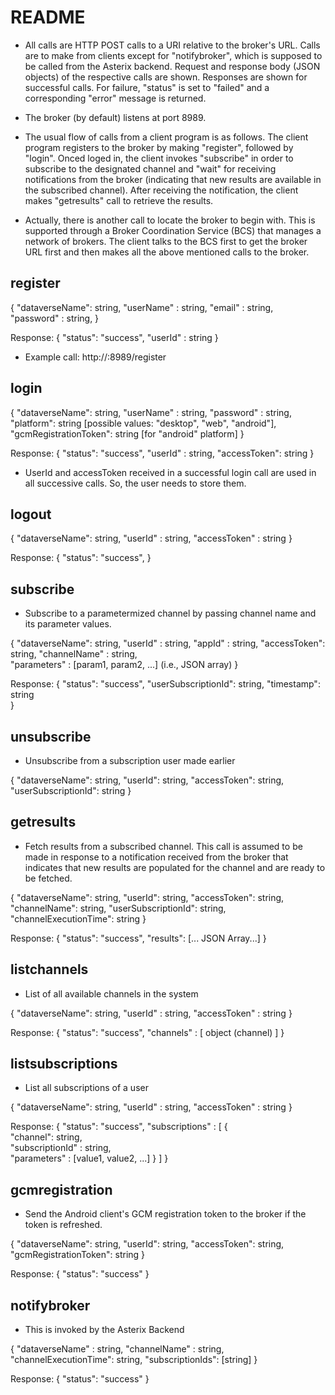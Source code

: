 # README #

* All calls are HTTP POST calls to a URI relative to the broker's URL. Calls are to make from clients except for "notifybroker", which is supposed to be called from the Asterix backend. Request and response body (JSON objects) of the respective calls are shown. Responses are shown for successful calls. For failure, "status" is set to "failed" and a corresponding "error" message is returned. 
 
* The broker (by default) listens at port 8989.

* The usual flow of calls from a client program is as follows. The client program registers to the broker by making "register", followed by "login". Onced loged in, the client invokes "subscribe" in order to subscribe to the designated channel and "wait" for receiving notifications from the broker (indicating that new results are available in the subscribed channel). After receiving the notification, the client makes "getresults" call to retrieve the results. 

* Actually, there is another call to locate the broker to begin with. This is supported through a Broker Coordination Service (BCS) that manages a network of brokers. The client talks to the BCS first to get the broker URL first and then makes all the above mentioned calls to the broker.



## register ##

{ 
	"dataverseName": string,
	"userName" : string, 
	"email" : string,  
	"password" : string, 
} 

Response:
{ 
	"status": "success", 
	"userId" : string 
} 

* Example call: http://<brokerIp>:8989/register
 
 
 
## login ##

{ 
	"dataverseName": string,
	"userName" : string, 
	"password" : string, 
	"platform": string [possible values: "desktop", "web", "android"],
	"gcmRegistrationToken": string [for "android" platform]
} 

Response:
{ 
	"status": "success", 
	"userId" : string, 
	"accessToken": string 
} 
 
* UserId and accessToken received in a successful login call are used in all successive calls. So, the user needs to store them.
 
## logout ##

{ 
	"dataverseName": string,
	"userId" : string, 
	"accessToken" : string 
} 

Response:
{ 
	"status": "success", 
} 
 
## subscribe ##

* Subscribe to a parametermized channel by passing channel name and its parameter values.
 
{ 
	"dataverseName": string,
	"userId" : string, 
	"appId" : string, 
	"accessToken": string, 
	"channelName" : string,  
	"parameters" : [param1, param2, ...] (i.e., JSON array)
} 

Response:
{ 
	"status": "success", 
	"userSubscriptionId": string, 
	"timestamp": string  
} 

## unsubscribe ##

* Unsubscribe from a subscription user made earlier

{
	"dataverseName": string,
	"userId": string,
	"accessToken": string,
	"userSubscriptionId": string
} 


## getresults ##

* Fetch results from a subscribed channel. This call is assumed to be made in response to a notification received from the broker that indicates that new results are populated for the channel and are ready to be fetched.

{
	"dataverseName": string,
	"userId": string,
	"accessToken": string,
	"channelName": string,
	"userSubscriptionId": string,
	"channelExecutionTime": string
}

Response:
{
	"status": "success",
	"results": [... JSON Array...]
}

## listchannels ## 

* List of all available channels in the system 

{
	"dataverseName": string,
	"userId" : string, 
	"accessToken" : string 
} 

Response:
{ 
	"status": "success", 
	"channels" : [ object (channel) ] 
} 

## listsubscriptions ## 

* List all subscriptions of a user
 
{ 
	"dataverseName": string,
	"userId" : string, 
	"accessToken" : string 
} 

Response:
{ 
	"status": "success", 
	"subscriptions" : [ 
	{  
		"channel": string,  
		"subscriptionId" : string,  
		"parameters" : [value1, value2, ...] 
	} 
	] 
} 
  
## gcmregistration ## 

* Send the Android client's GCM registration token to the broker if the token is refreshed.

{
	"dataverseName": string,
	"userId": string,
	"accessToken": string,
	"gcmRegistrationToken": string
} 

Response:
{
	"status": "success"
}


## notifybroker ##

* This is invoked by the Asterix Backend
 
{ 
	"dataverseName" : string, 
	"channelName" : string, 
	"channelExecutionTime": string,
	"subscriptionIds": [string]
} 

Response:
{ 
	"status": "success"
}
